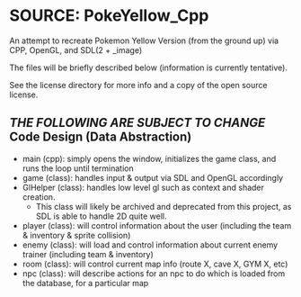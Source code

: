 # SOURCE: PokeYellow_Cpp
An attempt to recreate Pokemon Yellow Version (from the ground up) via CPP, OpenGL, and SDL(2 + _image)

The files will be briefly described below (information is currently tentative).

See the license directory for more info and a copy of the open source license.

*THE FOLLOWING ARE SUBJECT TO CHANGE*
Code Design (Data Abstraction) 
--------------
 - main (cpp): simply opens the window, initializes the game class, and runs the loop until termination
 - game (class): handles input & output via SDL and OpenGL accordingly
 - GlHelper (class): handles low level gl such as context and shader creation. 
   - This class will likely be archived and deprecated from this project, as SDL is able to handle 2D quite well.
 - player (class): will control information about the user (including the team & inventory & sprite collision)
 - enemy (class): will load and control information about current enemy trainer (including team & inventory)
 - room (class): will control current map info (route X, cave X, GYM X, etc)
 - npc (class): will describe actions for an npc to do  which is loaded from the database, for a particular map
  
  
  
